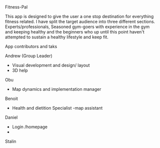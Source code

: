 Fitness-Pal

This app is designed to give the user a one stop destination for everything fitness related.
I have split the target audience into three different sections. Experts/professionals,
Seasoned gym-goers with experience in the gym and keeping healthy and the beginners who up 
until this point haven't attempted to sustain a healthy lifestyle and keep fit.




App contributors and taks

Andrew (Group Leader)
- Visual development and design/ layout 
- 3D help

Obu 

- Map dynamics and implementation manager

Benoit

- Health and dietition Specialist 
-map assistant

Daniel

- Login /homepage
-

Stalin



